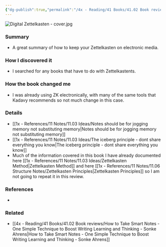 ```yaml
---
{"dg-publish":true,"permalink":"/4x - Reading/41 Books/41.02 Book reviews/Digital Zettelkasten - Principles, Methods Examples - David Kadavy/","title":"Digital Zettelkasten - Principles, Methods Examples - David Kadavy","created":"2024-02-13T23:07:02.889+03:00","updated":"2024-02-15T09:51:36.584+03:00"}
---
```


![Digital Zettelkasten - cover.jpg](/img/user/4x%20-%20Reading/41%20Books/41.02%20Book%20reviews/Digital%20Zettelkasten%20-%20cover.jpg)

### Summary
- A great summary of how to keep your Zettelkasten on electronic media.

### How I discovered it
- I searched for any books that have to do with Zettelkastents.

### How the book changed me
- I was already using ZK electronically, with many of the same tools that Kadavy recommends so not much change in this case.

### Details
- [[1x - References/11 Notes/11.03 Ideas/Notes should be for jogging memory not substituting memory\|Notes should be for jogging memory not substituting memory]]
- [[1x - References/11 Notes/11.03 Ideas/The iceberg principle - dont share everything you know\|The iceberg principle - dont share everything you know]]
- Much of the information covered in this book I have already documented here [[1x - References/11 Notes/11.03 Ideas/Zettelkasten Method\|Zettelkasten Method]] and here [[1x - References/11 Notes/11.06 Structure Notes/Zettelkasten Principles\|Zettelkasten Principles]] so I am not going to repeat it in this review.

### References
- 

### Related
- [[4x - Reading/41 Books/41.02 Book reviews/How to Take Smart Notes - One Simple Technique to Boost Writing Learning and Thinking - Sonke Ahrens\|How to Take Smart Notes - One Simple Technique to Boost Writing Learning and Thinking - Sonke Ahrens]]
